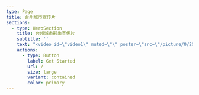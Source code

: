 ```yaml
---
type: Page
title: 台州城市宣传片
sections:
  - type: HeroSection
    title: 台州城市形象宣传片
    subtitle: ''
    text: "<video id=\"video1\" muted=\"\" poster=\"src=\"/picture/0/2007231806563989376.png\" width=\"530\" height=\"460\" controls=\"\" autoplay=\"\">\n\t\t\t\t\t<source src=\"https://www.zjtz.gov.cn/media/0/7d0d3820717041b2adea4f7969a423fa.mp4\">\n\t\t\t\t\t\t<p style=\"font-weight: bold;font-size: 19px;padding-top: 240px;\">您的浏览器不是最新版本，目前无法播放视频，请下载最新版本的浏览器或者换一个浏览器继续访问</p>\n</video>"
    actions:
      - type: Button
        label: Get Started
        url: /
        size: large
        variant: contained
        color: primary
---
```

